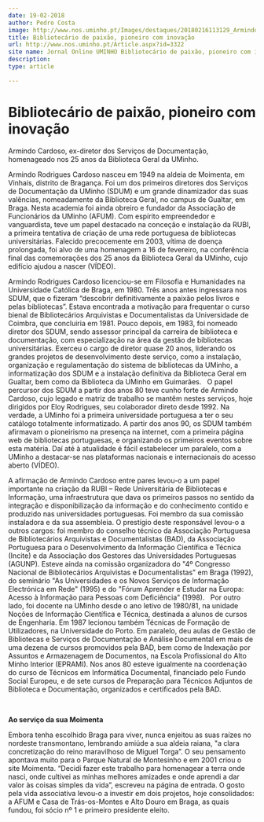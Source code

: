 ```yaml
---
date: 19-02-2018
author: Pedro Costa
image: http://www.nos.uminho.pt/Images/destaques/20180216113129_ArmindoCardoso.jpg
title: Bibliotecário de paixão, pioneiro com inovação
url: http://www.nos.uminho.pt/Article.aspx?id=3322
site name: Jornal Online UMINHO Bibliotecário de paixão, pioneiro com inovação
description: 
type: article

---
```

# Bibliotecário de paixão, pioneiro com inovação


  

Armindo Cardoso, ex-diretor dos Serviços de Documentação, homenageado nos 25 anos da Biblioteca Geral da UMinho.

Armindo Rodrigues Cardoso nasceu em 1949 na aldeia de Moimenta, em Vinhais, distrito de Bragança. Foi um dos primeiros diretores dos Serviços de Documentação da UMinho (SDUM) e um grande dinamizador das suas valências, nomeadamente da Biblioteca Geral, no campus de Gualtar, em Braga. Nesta academia foi ainda obreiro e fundador da Associação de Funcionários da UMinho (AFUM). Com espírito empreendedor e vanguardista, teve um papel destacado na conceção e instalação da RUBI, a primeira tentativa de criação de uma rede portuguesa de bibliotecas universitárias. Falecido precocemente em 2003, vítima de doença prolongada, foi alvo de uma homenagem a 16 de fevereiro, na conferência final das comemorações dos 25 anos da Biblioteca Geral da UMinho, cujo edifício ajudou a nascer (VÍDEO).

Armindo Rodrigues Cardoso licenciou-se em Filosofia e Humanidades na Universidade Católica de Braga, em 1980. Três anos antes ingressara nos SDUM, que o fizeram “descobrir definitivamente a paixão pelos livros e pelas bibliotecas”. Estava encontrada a motivação para frequentar o curso bienal de Bibliotecários Arquivistas e Documentalistas da Universidade de Coimbra, que concluiria em 1981. Pouco depois, em 1983, foi nomeado diretor dos SDUM, sendo assessor principal da carreira de biblioteca e documentação, com especialização na área da gestão de bibliotecas universitárias. Exerceu o cargo de diretor quase 20 anos, liderando os grandes projetos de desenvolvimento deste serviço, como a instalação, organização e regulamentação do sistema de bibliotecas da UMinho, a informatização dos SDUM e a instalação definitiva da Biblioteca Geral em Gualtar, bem como da Biblioteca da UMinho em Guimarães.
 
O papel percursor dos SDUM a partir dos anos 80 teve cunho forte de Armindo Cardoso, cujo legado e matriz de trabalho se mantêm nestes serviços, hoje dirigidos por Eloy Rodrigues, seu colaborador direto desde 1992. Na verdade, a UMinho foi a primeira universidade portuguesa a ter o seu catálogo totalmente informatizado. A partir dos anos 90, os SDUM também afirmavam o pioneirismo na presença na internet, com a primeira página web de bibliotecas portuguesas, e organizando os primeiros eventos sobre esta matéria. Daí até à atualidade é fácil estabelecer um paralelo, com a UMinho a destacar-se nas plataformas nacionais e internacionais do acesso aberto (VÍDEO).

A afirmação de Armindo Cardoso entre pares levou-o a um papel importante na criação da RUBI – Rede Universitária de Bibliotecas e Informação, uma infraestrutura que dava os primeiros passos no sentido da integração e disponibilização da informação e do conhecimento contido e produzido nas universidades portuguesas. Foi membro da sua comissão instaladora e da sua assembleia. O prestígio deste responsável levou-o a outros cargos: foi membro do conselho técnico da Associação Portuguesa de Bibliotecários Arquivistas e Documentalistas (BAD), da Associação Portuguesa para o Desenvolvimento da Informação Científica e Técnica (Incite) e da Associação dos Gestores das Universidades Portuguesas (AGUNP). Esteve ainda na comissão organizadora do "4º Congresso Nacional de Bibliotecários Arquivistas e Documentalistas" em Braga (1992), do seminário "As Universidades e os Novos Serviços de Informação Electrónica em Rede" (1995) e do "Fórum Aprender e Estudar na Europa: Acesso à Informação para Pessoas com Deficiência" (1998).
 
Por outro lado, foi docente na UMinho desde o ano letivo de 1980/81, na unidade Noções de Informação Científica e Técnica, destinada a alunos de cursos de Engenharia. Em 1987 lecionou também Técnicas de Formação de Utilizadores, na Universidade do Porto. Em paralelo, deu aulas de Gestão de Bibliotecas e Serviços de Documentação e Análise Documental em mais de uma dezena de cursos promovidos pela BAD, bem como de Indexação por Assuntos e Armazenagem de Documentos, na Escola Profissional do Alto Minho Interior (EPRAMI). Nos anos 80 esteve igualmente na coordenação do curso de Técnicos em Informática Documental, financiado pelo Fundo Social Europeu, e de sete cursos de Preparação para Técnicos Adjuntos de Biblioteca e Documentação, organizados e certificados pela BAD.

 

**Ao serviço da sua Moimenta** 

Embora tenha escolhido Braga para viver, nunca enjeitou as suas raízes no nordeste transmontano, lembrando amiúde a sua aldeia raiana, "a clara concretização do reino maravilhoso de Miguel Torga”. O seu pensamento apontava muito para o Parque Natural de Montesinho e em 2001 criou o site Moimenta. “Decidi fazer este trabalho para homenagear a terra onde nasci, onde cultivei as minhas melhores amizades e onde aprendi a dar valor às coisas simples da vida”, escreveu na página de entrada. O gosto pela vida associativa levou-o a investir em dois projetos, hoje consolidados: a AFUM e Casa de Trás-os-Montes e Alto Douro em Braga, as quais fundou, foi sócio nº 1 e primeiro presidente eleito.
 

